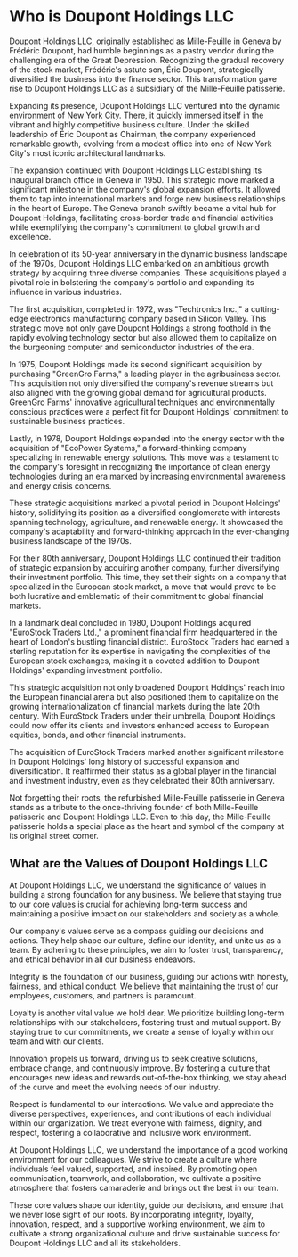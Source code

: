 # Who is Doupont Holdings LLC

Doupont Holdings LLC, originally established as Mille-Feuille in Geneva by Frédéric Doupont, had humble beginnings as a pastry vendor during the challenging era of the Great Depression. Recognizing the gradual recovery of the stock market, Frédéric's astute son, Éric Doupont, strategically diversified the business into the finance sector. This transformation gave rise to Doupont Holdings LLC as a subsidiary of the Mille-Feuille patisserie.

Expanding its presence, Doupont Holdings LLC ventured into the dynamic environment of New York City. There, it quickly immersed itself in the vibrant and highly competitive business culture. Under the skilled leadership of Éric Doupont as Chairman, the company experienced remarkable growth, evolving from a modest office into one of New York City's most iconic architectural landmarks.

The expansion continued with Doupont Holdings LLC establishing its inaugural branch office in Geneva in 1950. This strategic move marked a significant milestone in the company's global expansion efforts. It allowed them to tap into international markets and forge new business relationships in the heart of Europe. The Geneva branch swiftly became a vital hub for Doupont Holdings, facilitating cross-border trade and financial activities while exemplifying the company's commitment to global growth and excellence.

In celebration of its 50-year anniversary in the dynamic business landscape of the 1970s, Doupont Holdings LLC embarked on an ambitious growth strategy by acquiring three diverse companies. These acquisitions played a pivotal role in bolstering the company's portfolio and expanding its influence in various industries.

The first acquisition, completed in 1972, was "Techtronics Inc.," a cutting-edge electronics manufacturing company based in Silicon Valley. This strategic move not only gave Doupont Holdings a strong foothold in the rapidly evolving technology sector but also allowed them to capitalize on the burgeoning computer and semiconductor industries of the era.

In 1975, Doupont Holdings made its second significant acquisition by purchasing "GreenGro Farms," a leading player in the agribusiness sector. This acquisition not only diversified the company's revenue streams but also aligned with the growing global demand for agricultural products. GreenGro Farms' innovative agricultural techniques and environmentally conscious practices were a perfect fit for Doupont Holdings' commitment to sustainable business practices.

Lastly, in 1978, Doupont Holdings expanded into the energy sector with the acquisition of "EcoPower Systems," a forward-thinking company specializing in renewable energy solutions. This move was a testament to the company's foresight in recognizing the importance of clean energy technologies during an era marked by increasing environmental awareness and energy crisis concerns.

These strategic acquisitions marked a pivotal period in Doupont Holdings' history, solidifying its position as a diversified conglomerate with interests spanning technology, agriculture, and renewable energy. It showcased the company's adaptability and forward-thinking approach in the ever-changing business landscape of the 1970s.

For their 80th anniversary, Doupont Holdings LLC continued their tradition of strategic expansion by acquiring another company, further diversifying their investment portfolio. This time, they set their sights on a company that specialized in the European stock market, a move that would prove to be both lucrative and emblematic of their commitment to global financial markets.

In a landmark deal concluded in 1980, Doupont Holdings acquired "EuroStock Traders Ltd.," a prominent financial firm headquartered in the heart of London's bustling financial district. EuroStock Traders had earned a sterling reputation for its expertise in navigating the complexities of the European stock exchanges, making it a coveted addition to Doupont Holdings' expanding investment portfolio.

This strategic acquisition not only broadened Doupont Holdings' reach into the European financial arena but also positioned them to capitalize on the growing internationalization of financial markets during the late 20th century. With EuroStock Traders under their umbrella, Doupont Holdings could now offer its clients and investors enhanced access to European equities, bonds, and other financial instruments.

The acquisition of EuroStock Traders marked another significant milestone in Doupont Holdings' long history of successful expansion and diversification. It reaffirmed their status as a global player in the financial and investment industry, even as they celebrated their 80th anniversary.

Not forgetting their roots, the refurbished Mille-Feuille patisserie in Geneva stands as a tribute to the once-thriving founder of both Mille-Feuille patisserie and Doupont Holdings LLC. Even to this day, the Mille-Feuille patisserie holds a special place as the heart and symbol of the company at its original street corner.

## What are the Values of Doupont Holdings LLC

At Doupont Holdings LLC, we understand the significance of values in building a strong foundation for any business. We believe that staying true to our core values is crucial for achieving long-term success and maintaining a positive impact on our stakeholders and society as a whole.

Our company's values serve as a compass guiding our decisions and actions. They help shape our culture, define our identity, and unite us as a team. By adhering to these principles, we aim to foster trust, transparency, and ethical behavior in all our business endeavors.

Integrity is the foundation of our business, guiding our actions with honesty, fairness, and ethical conduct. We believe that maintaining the trust of our employees, customers, and partners is paramount.

Loyalty is another vital value we hold dear. We prioritize building long-term relationships with our stakeholders, fostering trust and mutual support. By staying true to our commitments, we create a sense of loyalty within our team and with our clients.

Innovation propels us forward, driving us to seek creative solutions, embrace change, and continuously improve. By fostering a culture that encourages new ideas and rewards out-of-the-box thinking, we stay ahead of the curve and meet the evolving needs of our industry.

Respect is fundamental to our interactions. We value and appreciate the diverse perspectives, experiences, and contributions of each individual within our organization. We treat everyone with fairness, dignity, and respect, fostering a collaborative and inclusive work environment.

At Doupont Holdings LLC, we understand the importance of a good working environment for our colleagues. We strive to create a culture where individuals feel valued, supported, and inspired. By promoting open communication, teamwork, and collaboration, we cultivate a positive atmosphere that fosters camaraderie and brings out the best in our team.

These core values shape our identity, guide our decisions, and ensure that we never lose sight of our roots. By incorporating integrity, loyalty, innovation, respect, and a supportive working environment, we aim to cultivate a strong organizational culture and drive sustainable success for Doupont Holdings LLC and all its stakeholders.


